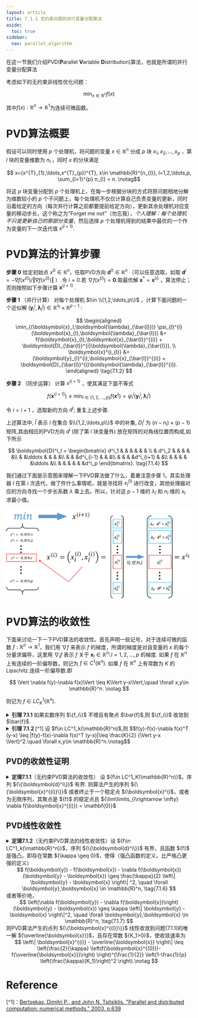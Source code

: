 ```yaml
---
layout: article
title: 7.1.1 无约束问题的并行变量分配算法
aside:
  toc: true
sidebar:
  nav: parallel_algorithm
---
```

在这一节我们介绍PVD(**P**arallel **V**ariable **D**istribution)算法，也就是所谓的并行变量分配算法

考虑如下的无约束非线性优化问题：

$$\min_{x\in \mathbb{R}^{n}} f(x) \tag{7.1.1}$$

其中$f(x):\mathbb{R}^{n}\rightarrow \mathbb{R}^{1}$为连续可微函数。

# PVD算法概要

假设可以同时使用 $p$ 个处理机，将问题的变量 $x\in \mathbb{R}^{n}$ 分成 $p$ 块 $x_{1},x_{2},\ldots,x_{p}$ ，第 $l$ 块的变量维数为 $n_{l}$ ，同时 $x$ 的分块满足

$$ x=(x^{T}_{1},\ldots,x^{T}_{p})^{T}, x\in \mathbb{R}^{n_{l}}, l=1,2,\ldots,p, \sum_{l=1}^{p} n_{l} = n. \notag$$

将这 $p$ 块变量分配到 $p$ 个处理机上，在每一步根据分块的方式将原问题相地分解为维数较小的 $p$ 个子问题上，每个处理机不仅仅计算自己负责变量的更新，同时沿着给定的方向（每次并行计算之前都要提前给定方向），更新其余处理机对应变量的移动步长，这个称之为"Forget me not"（勿忘我），*个人理解：每个处理机不只是更新自己的那部分变量*，然后选择 $p$ 个处理机得到的结果中最优的一个作为变量的下一次迭代值 $x^{(i+1)}$.

# PVD算法的计算步骤

**步骤 $0$** 给定初始点 $x^{0}\in \mathbb{R}^{n}$，任取PVD方向 $\boldsymbol{d}^0\in \mathbb{R}^{n}$ （可以任意选取，如取 $\boldsymbol{d}^{i}=-\nabla f(x^{(i)})/\Vert \nabla f(x^{(i)}) \Vert$ ）.令 $i=0$.若 $\nabla f(x^{(i)}) = \mathbf{0}$.取最优解 $\boldsymbol{x}^{*} = \boldsymbol{x}^{(i)}$ ，算法停止；否则按照如下步骤计算 $\boldsymbol{x}^{(i+1)}$ .

**步骤 $1$** （并行计算） 对每个处理机 $l\in \\{1,2,\ldots,p\\}$ ，计算下面问题的一个近似解 $( \boldsymbol{y}_ {l}^{i},\boldsymbol{\lambda}_ {\bar{l}}^{i} ) \in \mathbb{R}^{n_{l}} \times \mathbb{R}^{p-1}$ :

$$
\begin{aligned}
\min_{(\boldsymbol{x}_l,\boldsymbol{\lambda}_{\bar{l}})} \psi_{l}^{i} (\boldsymbol{x}_{l},\boldsymbol{\lambda}_{\bar{l}}) &= f(\boldsymbol{x}_{l},\boldsymbol{x}_{\bar{l}}^{(i)} + \boldsymbol{D}_{\bar{l}}^{i}\boldsymbol{\lambda}_{\bar{l}}), \\
\boldsymbol{x}^{i_{l}} &= (\boldsymbol{y}_{l}^{i},\boldsymbol{x}_{\bar{l}}^{(i)} + \boldsymbol{D}_{\bar{l}}^{i}\boldsymbol{\lambda}_{\bar{l}}^{i}).
\end{aligned} \tag{7.1.2}
$$

**步骤 $2$** （同步运算） 计算 $x^{(i+1)}$ ，使其满足下面不等式

$$f(\boldsymbol{x}^{(i+1)}) \leq \min_{l\in \{1,2,\ldots,p\}} f(\boldsymbol{x}^{i_{l}}) = \psi_{l}^{i} (\boldsymbol{y}_ {l}^{i},\boldsymbol{\lambda}_ {\bar{l}}^{i})  \tag{7.1.3}$$

令 $i = i + 1$ ，选取新的方向 $d^{i}$; 重复上述步骤. 

上述算法中, $\bar{l}$ 表示 $l$ 在集合 $\\{1,2,\ldots,p\\}$ 中的补集, $D^i_{\bar{l}}$ 为 $(n - n_l)\times(p-1)$ 矩阵,其由相应的PVD方向 $d^i$ (除了第 $l$ 块变量外) 放在矩阵的对角线位置而构成,如下所示

$$
\boldsymbol{D}^i_l = 
\begin{bmatrix}
    d^i_1 & & & & & & \\
    & d^i_2 & & & & &\\
    & &\ddots & & & &\\
    & & &d^i_{i-1} & & &\\
    & & & &d^i_{i+1} & &\\
    & & & & &\ddots &\\
    & & & & & &d^i_p
\end{bmatrix}. \tag{7.1.4}
$$

我们通过下面是示意图来理解一下PVD算法做了什么，着重注意步骤 $1$，其实处理器 $l$ 在第 $i$ 次迭代，做了件什么事情呢，就是寻找将 ${x^{(i)}_ l}$ 进行改变，其他处理器对应的方向寻找一个步长系数 ${\lambda}$ 乘上去。所以，针对这 ${p-1}$ 维的 ${\lambda_{\bar{l}}}$ 和 ${n_l}$ 维的 ${x_l}$ 求最小值。

![PVD流程](/post_image/parallel-algorithm/PVD流程.png)

# PVD算法的收敛性

下面来讨论一下一下PVD算法的收敛性。首先声明一些记号，对于连续可微的函数 $f:\mathbb{R}^n\rightarrow \mathbb{R}^1$，我们用 $\nabla f$ 来表示 $f$ 的梯度，所谓的梯度是对自变量的 $x$ 的每个分量求偏导，这里用 $\nabla_l f$ 表示 $f$ 关于 $\boldsymbol{x}_l \in \mathbb{R}^{n_l}. l = 1,2,\ldots,p$ 的梯度. 如果 $f$ 在 $\mathbb{R}^n$ 上有连续的一阶偏导数，则记为 ${f\in C^1(\mathbb{R}^n)}$. 如果 ${f}$ 在 ${\mathbb{R}^n}$ 上有常数为 ${K}$ 的  Lipschitz 连续一阶偏导数.即

<center>$$
\Vert \nabla f(y)-\nabla f(x)\Vert \leq K\Vert y-x\Vert,\quad \forall x,y\in \mathbb{R}^n. \notag
$$</center> 

则记为 ${f\in LC^1_K(\mathbb{R}^n)}$.

<details><summary> <b>引理 7.1.1</b> 如果实数序列 $\{f_i\}$ 不增且有聚点 $\bar{f}$,则 $\{f_i\}$ 收敛到 $\bar{f}$. </summary>
证明 首先证明序列 $\{f_i\}$ 下方有界.设 $f_{i_j} \rightarrow \bar{f}$. 若 $\{f_i\}$ 下方无界，则存在 $i,j$ 满足
  $$\bar{f} > f_i （因为\{f_i\}是下方无界的），\notag$$
  $$f_i \geq f_{i_j} （因为\{f_i\}是非增序列），\notag$$
  $$f_{i_j} \geq \bar{f} （因为\{f_{i_j}\}非增加且收敛到\bar{f}）.\notag$$
  矛盾！因此 $\{f_i\}$ 是下方有界的，其又非增，所以一定收敛，且一定收敛到 $\bar{f}$. $\Box$
</details>


<details><summary> <b>引理 7.1.2 </b>[^1] 设 $f\in LC^1_k(\mathbb{R}^n)$,则
$$f(y)-f(x)-\nabla f(x)^T (y-x) \leq |f(y)-f(x)-\nabla f(x)^T (y-x)|\leq \frac{K}{2} {\Vert y-x \Vert}^2.\quad \forall x,y\in \mathbb{R}^n.\notag$$ </summary>
证明[^1] 定理等价于证明下式
<center>$$
f(x+y) -f(x) \leq y^T\nabla f(x)+\frac{K}{2} \Vert y\Vert, \quad \forall x,y\in \mathbb{R}^n. \notag
$$</center>
令 ${g(t)=f(x+ty)}$. 根据链式法则 ${(\frac{dg}{dt})(t)=y^T\nabla f(x+ty)}$，那么可得
<center>$$
\begin{align}
f(x+y)-f(x) &= g(1) - g(0) = \int_0^1 \frac{dg}{dt}(t)dt = \int_0^1 y^T\nabla f(x+ty)dt \notag \\
& \leq \int_0^1 y^T\nabla f(x)dt + \left|\int_0^1 y^T\left(\nabla f(x+ty)-\nabla f(x)\right)dt\right| \notag \\
& \leq \int_0^1 y^T\nabla f(x)dt + \int_0^1 \Vert y \Vert \cdot \Vert \nabla f(x+ty)-\nabla f(x)\Vert dt \quad (Cauchy-Schwarz \quad inequation) \notag \\
& \leq y^T\nabla f(x) + \Vert y \Vert \int_0^1 Kt \Vert y \Vert dt \notag\\
& = y^T\nabla f(x)+\frac{K}{2} {\Vert y\Vert}^2.\notag
\end{align} \notag
$$</center>
关于绝对值的不等式的证明
<center>$$
\begin{align}
f(x+y)-f(x) &= g(1) - g(0) = \int_0^1 \frac{dg}{dt}(t)dt = \int_0^1 y^T\nabla f(x+ty)dt \notag \\
& = \int_0^1 y^T\nabla f(x)dt +\int_0^1 y^T\left(\nabla f(x+ty)-\nabla f(x)\right)dt \notag \\
\end{align} \notag
$$</center>
移项后，取绝对值
<center>$$
\left| f(x+y)-f(x) - \int_0^1 y^T\nabla f(x)dt \right| \leq \left| \int_0^1 y^T\left(\nabla f(x+ty)-\nabla f(x)\right)dt \right| \notag 
$$</center>
后续的放缩和上面类似. ${\Box}$
</details>

## PVD的收敛性证明
<details><summary> <b>定理7.1.1</b>（无约束PVD算法的收敛性） 设 ${f\in LC^1_K(\mathbb{R}^n)}$，序列 ${\{\boldsymbol{d}^i\}}$ 有界. 则算法产生的序列 ${\{\boldsymbol{x}^{(i)}\}}$ 或者终止于一个稳定点 ${\boldsymbol{x}^i}$，或者为无限序列，其聚点是 ${f}$ 的稳定点且 ${\lim\limits_{i\rightarrow \infty} \nabla f(\boldsymbol{x}^{(i)}) = \mathbf{0}}$</summary>
证明 对 ${l=1,\ldots,p}$，对 ${\psi_l^i}$ 求梯度，有

<details><summary> ${\nabla \psi^i_l (\boldsymbol{x}_l,\boldsymbol{\lambda}_{\bar{l}}) = \left[\nabla_l f(\boldsymbol{x}_{l},\boldsymbol{x}_{\bar{l}}^{(i)} + \boldsymbol{D}_{\bar{l}}^{i}\boldsymbol{\lambda}_{\bar{l}}),\nabla_l f(\boldsymbol{x}_{l},\boldsymbol{x}_{\bar{l}}^{(i)} + \boldsymbol{D}_{\bar{l}}^{i}\boldsymbol{\lambda}_{\bar{l}})\boldsymbol{D}_{\bar{l}}^{i}\right]. \tag{7.1.5} }$</summary>
我们设 ${w=(x_l,\lambda_{\bar{l}})}$，定义 ${n\times(n_l+p-1)}$ 维矩阵 ${\tilde{D}^i_l}$ 为
$$
\tilde{D}^i_l = 
\begin{bmatrix}
    d^i_1 & & & & & & &\\
    &d^i_2 & & & & & &\\
    & &\ddots & & & & &\\
    & & &d^i_{i-1} & & & &\\
    & & & &\boldsymbol{I}_{n_l} & & &\\
    & & & & &d^i_{i+1} & &\\
    & & & & & &\ddots &\\
    & & & & & & &d^i_p
\end{bmatrix}. \notag
$$
其中，${\boldsymbol{I}_{n_l}}$ 表示 ${n_l}$ 阶方阵，并记 ${\tilde{x}^{(i)}_{l} \triangleq (\mathbf{0}_{n_l},x^{(i)}_{\bar{l}})}$，所以 ${ \psi_l^i (\boldsymbol{x}_l,\boldsymbol{\lambda}_{\bar{l}}) = \psi_l^i(w) = f(\tilde{D}^i_l w + \tilde{x}^{(i)}_{l})}$，则
$$\nabla \psi^i_l (\boldsymbol{x}_l,\boldsymbol{\lambda}_{\bar{l}}) = \nabla f(\tilde{D}^i_l w + \tilde{x}^{(i)}_{l})\tilde{D}^i_l = [\nabla_l f(\boldsymbol{x}_{l},\boldsymbol{x}_{\bar{l}}^{(i)} + \boldsymbol{D}_{\bar{l}}^{i}\boldsymbol{\lambda}_{\bar{l}}),\nabla_l f(\boldsymbol{x}_{l},\boldsymbol{x}_{\bar{l}}^{(i)} + \boldsymbol{D}_{\bar{l}}^{i}\boldsymbol{\lambda}_{\bar{l}})\boldsymbol{D}_{\bar{l}}^{i}]. \notag$$
</details>

<details><summary> 因为 ${f}$ 的梯度是 Lipschitz 连续，又 ${\{\boldsymbol{d}^i\}}$ 有界，故 ${\psi_l^i}$ 也是 Lipschitz 连续的.</summary>
对于 ${\psi_l^i(w)}$ 的梯度
$$
\begin{align}
\left\| \nabla \psi(x) -\nabla\psi(y) \right\| &= \left\| \left[\nabla f(\tilde{D}^i_l x + \tilde{x}^{(i)}_{l}) - \nabla f(\tilde{D}^i_l y + \tilde{x}^{(i)}_{l}) \right] \tilde{D}^i_l \right\| \notag\\ 
& \leq \left\| \tilde{D}^i_l \right\| \cdot \left\| \nabla f(\tilde{D}^i_l x + \tilde{x}^{(i)}_{l}) - \nabla f(\tilde{D}^i_l y + \tilde{x}^{(i)}_{l}) \right\| \notag\\
& \leq \left\| \tilde{D}^i_l \right\| \cdot K \cdot \left\| \tilde{D}^i_l x + \tilde{x}^{(i)}_{l} - \left(\tilde{D}^i_l y + \tilde{x}^{(i)}_{l} \right) \right\| \notag\\
& \leq {\left\| \tilde{D}^i_l \right\|}^2 \cdot K \cdot \left\|x-y\right\|,\quad \forall x,y\in \mathbb{R}^{n_l+p-1}.\notag
\end{align}. \notag
$$
这里面，两次用到 ${\left\|\tilde{D}^i_l w \right\| \leq \left\|\tilde{D}^i_l \right\| \cdot \left\| w \right\|}$，可以认为 ${\tilde{D}^i_l}$ 是一种线性算子，容易验证其为连续（有界）的算子，那么根据泛函有界线性算子的范数定义 ${\left\|A\right\| = sup\{\left\|Ah\right\|:\left\|h\right\|=1}\}$，可以得出 ${\left\|Ah \right\| \leq \left\|A \right\| \cdot \left\| h \right\|}$.
</details>
不妨设 ${\psi^i_l}$ 的 Lipschitz 常数为 ${K_1}$.
现在对 ${l=1,\ldots,p}$,定义 ${(\boldsymbol{z}^i_l,\boldsymbol{v}^i_l)} \in \mathbb{R}^{n_l+(p-1)}$ 如下:

<center>$$
(\boldsymbol{z}^i_l,\boldsymbol{v}^i_l) =  (\boldsymbol{x}_l^{(i)},\mathbf{0}) - \frac{1}{K_1} \nabla \psi^i_l (\boldsymbol{x}_l^{(i)},\mathbf{0}).\tag{7.1.6}
$$</center>

根据引理 7.1.2，对 ${l=1,\ldots,p}$,有

<center>$$
\begin{align}
\psi^i_l (\boldsymbol{z}^i_l,\boldsymbol{v}^i_l) -\psi^i_l (\boldsymbol{x}_l^{(i)},\mathbf{0})& - \nabla {\psi(\boldsymbol{x}_l^{(i)},\mathbf{0})}^T [(\boldsymbol{z}^i_l,\boldsymbol{v}^i_l)-(\boldsymbol{x}_l^{(i)},\mathbf{0})] \leq \frac{K_1}{2} {\left\|(\boldsymbol{z}^i_l,\boldsymbol{v}^i_l)-(\boldsymbol{x}_l^{(i)},\mathbf{0})\right\|}^2 \notag \\
\psi^i_l (\boldsymbol{z}^i_l,\boldsymbol{v}^i_l) -\psi^i_l (\boldsymbol{x}_l^{(i)},\mathbf{0})& \leq \frac{K_1}{2} {\left\|-\frac{1}{K_1} \nabla \psi^i_l (\boldsymbol{x}_l^{(i)},\mathbf{0})\right\|}^2 + \nabla {\psi(\boldsymbol{x}_l^{(i)},\mathbf{0})}^T \left(-\frac{1}{K_1} \nabla \psi^i_l (\boldsymbol{x}_l^{(i)},\mathbf{0})\right) \notag \\
\psi^i_l (\boldsymbol{x}_l^{(i)},\mathbf{0}) - \psi^i_l (\boldsymbol{z}^i_l,\boldsymbol{v}^i_l)  &\geq -\frac{1}{2K_1} {\left\| \nabla \psi^i_l (\boldsymbol{x}_l^{(i)},\mathbf{0})\right\|}^2 + \nabla {\psi(\boldsymbol{x}_l^{(i)},\mathbf{0})}^T \left(\frac{1}{K_1} \nabla \psi^i_l (\boldsymbol{x}_l^{(i)},\mathbf{0})\right) \notag
\end{align}. \notag
$$</center>
所以，得到
<center>$$
\psi^i_l (\boldsymbol{x}_l^{(i)},\mathbf{0}) - \psi^i_l (\boldsymbol{z}^i_l,\boldsymbol{v}^i_l) \geq \frac{1}{2K_1} {\left\| \nabla \psi^i_l (\boldsymbol{x}_l^{(i)},\mathbf{0})\right\|}^2. \tag{7.1.7}
$$</center>
根据算法，每次迭代求得最小的 ${\psi^i_l}$ 值所对应的点 ${( \boldsymbol{y}_ {l}^{i},\boldsymbol{\lambda}_ {\bar{l}}^{i} )}$，所以
<center>$$
\psi_l^i(\boldsymbol{y}_ {l}^{i},\boldsymbol{\lambda}_ {\bar{l}}^{i}) \leq  \psi^i_l (\boldsymbol{z}^i_l,\boldsymbol{v}^i_l). \tag{7.1.8}
$$</center>
根据上述两个不等式(7.1.7)和(7.1.8)，对于 ${l=1,\ldots,p}$，有
<center>$$
\psi^i_l (\boldsymbol{x}_l^{(i)},\mathbf{0}) - \psi_l^i(\boldsymbol{y}_ {l}^{i},\boldsymbol{\lambda}_ {\bar{l}}^{i}) \geq \frac{1}{2K_1} {\left\| \nabla \psi^i_l (\boldsymbol{x}_l^{(i)},\mathbf{0})\right\|}^2. \tag{7.1.9}
$$</center>
进一步，可得
<center>$$
f(\boldsymbol{x}^{(i)}) - f(\boldsymbol{y}_{l}^{i},\boldsymbol{x}_{\bar{l}}^{(i)} + \boldsymbol{D}_{\bar{l}}^{i}\boldsymbol{\lambda}_{\bar{l}}^{i}) \geq \frac{1}{2K_1} {\left\| \nabla \psi^i_l (\boldsymbol{x}_l^{(i)},\mathbf{0})\right\|}^2 \geq \frac{1}{2K_1} {\left\| \nabla_l f(\boldsymbol{x}^{(i)})\right\|}^2. \tag{7.1.10}
$$</center>
根据 ${\boldsymbol{x}^{i_l}}$ 的定义，我们有
<center>$$
f(\boldsymbol{x}^{(i)}) - f(\boldsymbol{x}^{i_l}) \geq \frac{1}{2K_1} {\left\| \nabla_l f(\boldsymbol{x}^{(i)})\right\|}^2,\quad l=1,\ldots,p. \tag{7.1.11}
$$</center>
因此两边同时对 ${l=1,2,\ldots,p}$ 求和，再除以 ${p}$，可得
<center>$$
f(\boldsymbol{x}^{(i)}) - \frac{1}{p} \sum_{l=1}^p f(\boldsymbol{x}^{i_l}) \geq \frac{1}{2pK_1} \sum_{l=1}^p {\left\| \nabla_l f(\boldsymbol{x}^{(i)})\right\|}^2 =\frac{1}{2pK_1} {\left\| \nabla f(\boldsymbol{x}^{(i)})\right\|}^2. \tag{7.1.12}
$$</center>
根据同步运算的准则，我们选取备选方案中最小的，因此有
<center>$$
f(\boldsymbol{x}^{(i+1)}) \leq \frac{1}{p} \sum_{l=1}^p f(\boldsymbol{x}^{i_l}). \tag{7.1.13}
$$</center>
综合不等式(7.1.12)和(7.1.13)，得到
<center>$$
f(\boldsymbol{x}^{(i)}) - f(\boldsymbol{x}^{(i+1)}) \geq \frac{1}{2pK_1} \left\| \nabla f(\boldsymbol{x}^{(i)}) \right\|^2. \tag{7.1.14}
$$</center>
显然，根据终止条件，当 ${\nabla f(\boldsymbol{x}^{(i)})=\mathbf{0}}$ 时，算法终止于 ${\boldsymbol{x}^{(i)}}$. 如果假设 ${\forall i,nabla f(\boldsymbol{x}^{(i)}) \neq \mathbf{0}}$ 且有子序列 ${\boldsymbol{x}^{(i_j)}}$ 收敛到 ${\overline{\boldsymbol{x}}}$，则因序列 ${\{f(\boldsymbol{x}^{(i)})\}}$ 是非增序列，且 ${f}$ 是连续函数，则 ${f(\overline{\boldsymbol{x}})}$ 是一个聚点，根据引理 7.1.1， 序列 ${\{f(\boldsymbol{x}^{(i)})\}}$ 收敛到 ${f(\overline{\boldsymbol{x}})}$. 根据式(7.1.14)可知，
<center>$$
0 = \lim\limits_{j\rightarrow \infty} \left(f(\boldsymbol{x}^{(i_j)}) - f(\boldsymbol{x}^{(i_j+1)})\right) \geq \lim\limits_{j\rightarrow \infty} \frac{1}{2pK_1} {\left\| \nabla f(\boldsymbol{x}^{(i_j)})\right\|}^2. \tag{7.1.15}
$$</center>
从而，${\nabla f(\overline{\boldsymbol{x}}) = \mathbf{0}}$. 也就是 ${\{\boldsymbol{x}^{(i)}\}}$ 的聚点是 ${f}$ 的一个稳定点，因为序列 ${\{f(\boldsymbol{x}^{(i)})\}}$ 收敛到 ${f(\overline{\boldsymbol{x}})}$，所以结合(7.1.14)，${\left\| \nabla f(\boldsymbol{x}^{(i)})\right\|^2}$ 被迫收敛，则有 ${\lim\limits_{i\rightarrow \infty} \frac{1}{2pK_1} {\left\| \nabla f(\boldsymbol{x}^{(i)})\right\|}^2}$ 成立. ${\Box}$
</details>

## PVD线性收敛性

<details><summary> <b>定理7.1.2</b>（无约束PVD算法的线性收敛性）设 ${f\in LC^1_k(\mathbb{R}^n)}$，序列 ${\{\boldsymbol{d}^i\}}$ 有界，且函数 ${f}$ 是强凸，即存在常数 ${\kappa \geq 0}$，使得（强凸函数的定义，比严格凸更强的定义）
<center>$$
f(\boldsymbol{y}) - f(\boldsymbol{x}) - \nabla f(\boldsymbol{x})(\boldsymbol{y} - \boldsymbol{x}) \geq \frac{\kappa}{2} \left\| \boldsymbol{y} - \boldsymbol{x} \right\| ^2, \quad \forall \boldsymbol{y},\boldsymbol{x} \in \mathbb{R}^n, \tag{7.1.6}
$$</center>
或者等价地，
<center>$$
\left(\nabla f(\boldsymbol{y}) - \nabla f(\boldsymbol{x})\right)(\boldsymbol{y} - \boldsymbol{x}) \geq \kappa \left\| \boldsymbol{y} - \boldsymbol{x} \right\|^2, \quad \forall \boldsymbol{y},\boldsymbol{x} \in \mathbb{R}^n, \tag{7.1.7}
$$</center>
则PVD算法产生的点列 ${\{\boldsymbol{x}^{(i)}\}}$ 线性收敛到问题(7.1.1)的唯一解 ${\overline{\boldsymbol{x}}}$，且存在常数 ${K_1>0}$，使收敛速率为
<center>$$
\left\| \boldsymbol{x}^{(i)} - \overline{\boldsymbol{x}} \right\| \leq \left(\frac{2}{\kappa} \left(f(\boldsymbol{x}^{(0)})-f(\overline{\boldsymbol{x}})\right) \right)^{\frac{1}{2}} \left(1-\frac{1}{p} \left(\frac{\kappa}{K_1}\right)^2 \right).\notag
$$</center> 
</summary>
证明 
</details>

# Reference

[^1]：[Bertsekas, Dimitri P., and John N. Tsitsiklis. "Parallel and distributed computation: numerical methods." 2003. p.639](https://labs.xjtudlc.com/labs/wldmt/reading%20list/books/Distributed%20and%20parallel%20algorithms/Parallel%20and%20Distributed%20Computation%20Numerical%20Methods.pdf)

